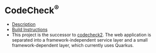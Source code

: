 CodeCheck<sup>®</sup>
============

* [Description](https://codecheck.us)
* [Build Instructions](https://github.com/cayhorstmann/codecheck3/blob/main/build-instructions.md)
* This project is the successor to [codecheck2](https://https://github.com/cayhorstmann/codecheck2). The web application is separated into a framework-independent service layer and a small framework-dependent layer, which currently uses Quarkus.

